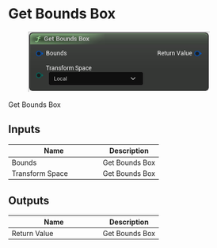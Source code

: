 # Get Bounds Box

<div align="left" data-full-width="false">

<figure><img src="Get_Bounds_Box.png" alt=""><figcaption></figcaption></figure>

</div>

Get Bounds Box

## Inputs

<table>
<thead><tr><th width="170">Name</th><th>Description</th></tr></thead>
<tbody>
<tr><td>Bounds</td><td>Get Bounds Box</td></tr>
<tr><td>Transform Space</td><td>Get Bounds Box</td></tr>
</tbody>
</table>

## Outputs

<table>
<thead><tr><th width="170">Name</th><th>Description</th></tr></thead>
<tbody>
<tr><td>Return Value</td><td>Get Bounds Box</td></tr>
</tbody>
</table>